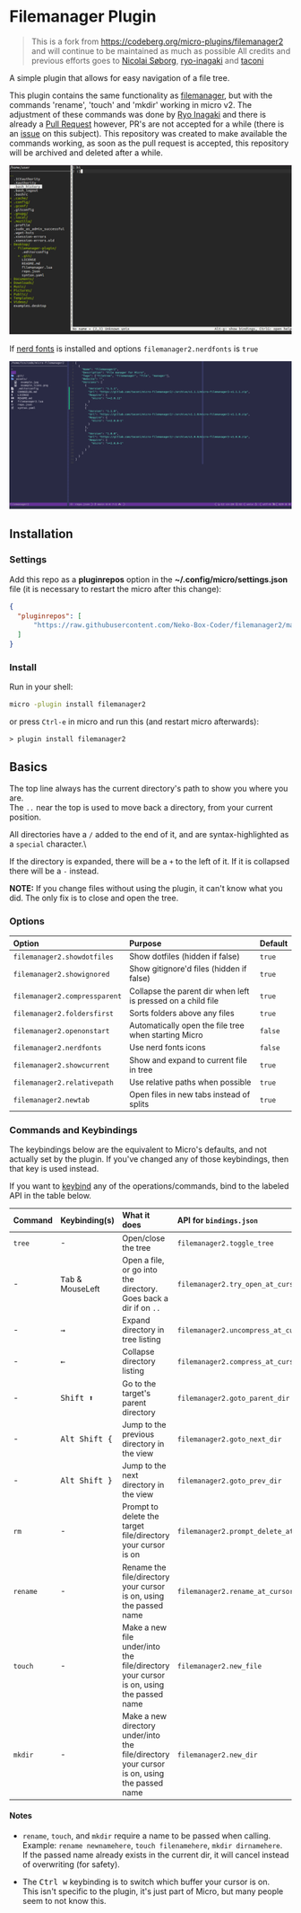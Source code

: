 # Filemanager Plugin

> This is a fork from https://codeberg.org/micro-plugins/filemanager2
> and will continue to be maintained as much as possible
> All credits and previous efforts goes to [Nicolai Søborg](https://github.com/NicolaiSoeborg), 
[ryo-inagaki](https://github.com/ryo-inagaki) and [taconi](https://github.com/taconi)

A simple plugin that allows for easy navigation of a file tree.

This plugin contains the same functionality as 
[filemanager](https://github.com/micro-editor/updated-plugins/tree/master/filemanager-plugin), 
but with the commands 'rename', 'touch' and 'mkdir' working in micro v2. 
The adjustment of these commands was done by [Ryo Inagaki](https://github.com/ryo-inagaki/) and 
there is already a [Pull Request](https://github.com/micro-editor/updated-plugins/pull/10) 
however, PR's are not accepted for a while (there is an 
[issue](https://github.com/micro-editor/plugin-channel/issues/74) on this subject). 
This repository was created to make available the commands working, as soon as the pull request 
is accepted, this repository will be archived and deleted after a while.

![Example picture](./assets/example.jpg?raw=true "Example")

If [nerd fonts](https://www.nerdfonts.com) is installed and options `filemanager2.nerdfonts` is `true`

![Example picture icons](./assets/example_icons.png?raw=true "Example")

## Installation

### Settings
Add this repo as a **pluginrepos** option in the **~/.config/micro/settings.json** file 
(it is necessary to restart the micro after this change):
```json
{
  "pluginrepos": [
      "https://raw.githubusercontent.com/Neko-Box-Coder/filemanager2/main/repo.json"
  ]
}
```

### Install

Run in your shell:
```sh
micro -plugin install filemanager2
```
or press `Ctrl-e` in micro and run this (and restart micro afterwards):
```
> plugin install filemanager2
```

## Basics

The top line always has the current directory's path to show you where you are.\
The `..` near the top is used to move back a directory, from your current position.

All directories have a `/` added to the end of it, and are syntax-highlighted as a `special` character.\

If the directory is expanded, there will be a `+` to the left of it. 
If it is collapsed there will be a `-` instead.

**NOTE:** If you change files without using the plugin, it can't know what you did. 
The only fix is to close and open the tree.

### Options

| Option                       | Purpose                                                      | Default |
| :--------------------------- | :----------------------------------------------------------- | :------ |
| `filemanager2.showdotfiles`   | Show dotfiles (hidden if false)                              | `true`  |
| `filemanager2.showignored`    | Show gitignore'd files (hidden if false)                     | `true`  |
| `filemanager2.compressparent` | Collapse the parent dir when left is pressed on a child file | `true`  |
| `filemanager2.foldersfirst`   | Sorts folders above any files                                | `true`  |
| `filemanager2.openonstart`    | Automatically open the file tree when starting Micro         | `false` |
| `filemanager2.nerdfonts`      | Use nerd fonts icons                                         | `false` |
| `filemanager2.showcurrent`     | Show and expand to current file in tree                      | `true`  |
| `filemanager2.relativepath`    | Use relative paths when possible                            | `true`  |
| `filemanager2.newtab`          | Open files in new tabs instead of splits                     | `true`  |

### Commands and Keybindings

The keybindings below are the equivalent to Micro's defaults, and not actually set by the plugin. 
If you've changed any of those keybindings, then that key is used instead.

If you want to 
[keybind](https://github.com/zyedidia/micro/blob/master/runtime/help/keybindings.md#rebinding-keys) 
any of the operations/commands, bind to the labeled API in the table below.

| Command  | Keybinding(s)              | What it does                                                                                | API for `bindings.json`               |
| :------- | :------------------------- | :------------------------------------------------------------------------------------------ | :------------------------------------ |
| `tree`   | -                          | Open/close the tree                                                                         | `filemanager2.toggle_tree`             |
| -        | <kbd>Tab</kbd> & MouseLeft | Open a file, or go into the directory. Goes back a dir if on `..`                           | `filemanager2.try_open_at_cursor`      |
| -        | <kbd>→</kbd>               | Expand directory in tree listing                                                            | `filemanager2.uncompress_at_cursor`    |
| -        | <kbd>←</kbd>               | Collapse directory listing                                                                  | `filemanager2.compress_at_cursor`      |
| -        | <kbd>Shift ⬆</kbd>         | Go to the target's parent directory                                                         | `filemanager2.goto_parent_dir`         |
| -        | <kbd>Alt Shift {</kbd>     | Jump to the previous directory in the view                                                  | `filemanager2.goto_next_dir`           |
| -        | <kbd>Alt Shift }</kbd>     | Jump to the next directory in the view                                                      | `filemanager2.goto_prev_dir`           |
| `rm`     | -                          | Prompt to delete the target file/directory your cursor is on                                | `filemanager2.prompt_delete_at_cursor` |
| `rename` | -                          | Rename the file/directory your cursor is on, using the passed name                          | `filemanager2.rename_at_cursor`        |
| `touch`  | -                          | Make a new file under/into the file/directory your cursor is on, using the passed name      | `filemanager2.new_file`                |
| `mkdir`  | -                          | Make a new directory under/into the file/directory your cursor is on, using the passed name | `filemanager2.new_dir`                 |

#### Notes

- `rename`, `touch`, and `mkdir` require a name to be passed when calling.\
  Example: `rename newnamehere`, `touch filenamehere`, `mkdir dirnamehere`.\
  If the passed name already exists in the current dir, it will cancel instead of overwriting (for safety).

- The <kbd>Ctrl w</kbd> keybinding is to switch which buffer your cursor is on.\
  This isn't specific to the plugin, it's just part of Micro, but many people seem to not know this.
